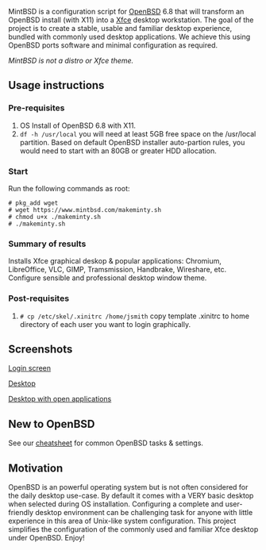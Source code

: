 MintBSD is a configuration script for [OpenBSD](https://openbsd.org "OpenBSD") 6.8 that will transform an OpenBSD install (with X11) into a [Xfce](https://xfce.org/ "Xfce desktop environment") desktop workstation.  The goal of the project is to create a stable, usable and familiar desktop experience, bundled with commonly used desktop applications.  We achieve this using OpenBSD ports software and minimal configuration as required.

*MintBSD is not a distro or Xfce theme.*  

## Usage instructions
### Pre-requisites
1. OS Install of OpenBSD 6.8 with X11.
2. `df -h /usr/local` you will need at least 5GB free space on the /usr/local partition.  Based on default OpenBSD installer auto-partion rules, you would need to start with an 80GB or greater HDD allocation.

### Start
Run the following commands as root:
```
# pkg_add wget
# wget https://www.mintbsd.com/makeminty.sh
# chmod u+x ./makeminty.sh
# ./makeminty.sh
```
### Summary of results
Installs Xfce graphical deskop & popular applications: Chromium, LibreOffice, VLC, GIMP, Tramsmission, Handbrake, Wireshare, etc. Configure sensible and professional desktop window theme.

### Post-requisites
1. `# cp /etc/skel/.xinitrc /home/jsmith` copy template .xinitrc to home directory of each user you want to login graphically.

## Screenshots
[Login screen](https://www.mintbsd.com/img/login.png "mintBSD login screen")

[Desktop](https://www.mintbsd.com/img/desktop.png "mintBSD desktop screenshot")

[Desktop with open applications](https://www.mintbsd.com/img/desktop-with-apps.png "mintBSD desktop with apps screenshot")

## New to OpenBSD
See our [cheatsheet](cheatsheet.html) for common OpenBSD tasks & settings.

## Motivation
OpenBSD is an powerful operating system but is not often considered for the daily desktop use-case. By default it comes with a VERY basic desktop when selected during OS installation. Configuring a complete and user-friendly desktop environment can be challenging task for anyone with little experience in this area of Unix-like system configuration.  This project simplifies the configuration of the commonly used and familiar Xfce desktop under OpenBSD.  Enjoy!

